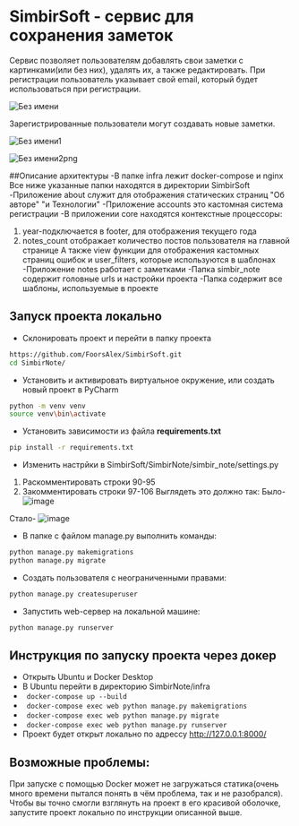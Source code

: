 # SimbirSoft - сервис для сохранения заметок



Сервис позволяет пользователям добавлять свои заметки с картинками(или без них), удалять их, а также редактировать.
При регистрации пользователь указывает свой email, который будет использоваться при регистрации.

![Без имени](https://user-images.githubusercontent.com/90108557/158039718-8b7e90db-4a9b-4a28-8b8a-5401a78673e2.png)

Зарегистрированные пользователи могут создавать новые заметки.

![Без имени1](https://user-images.githubusercontent.com/90108557/158039757-8f44169b-71fc-4d88-b1d6-239ad19f73ff.png)

![Без имени2png](https://user-images.githubusercontent.com/90108557/158039765-90272093-138e-45be-aca7-5b67ed06b1c5.png)

##Описание архитектуры
-В папке infra лежит docker-compose и nginx
Все ниже указанные папки находятся в директории SimbirSoft
-Приложение about служит для отображения статических страниц "Об авторе" "и Технологии"
-Приложение accounts это кастомная система регистрации
-В приложении core находятся контекстные процессоры: 
1) year-подключается в footer, для отображения текущего года
2) notes_count отображает количество постов пользователя на главной странице
А также view функции для отображения кастомных страниц ошибок и user_filters, которые используются в шаблонах
-Приложение notes работает с заметками
-Папка simbir_note содержит головные urls и настройки проекта
-Папка содержит все шаблоны, используемые в проекте
## Запуск проекта локально
- Склонировать проект и перейти в папку проекта

```bash
https://github.com/FoorsAlex/SimbirSoft.git
cd SimbirNote/
```
- Установить и активировать виртуальное окружение, или создать новый проект в PyCharm

```bash
python -m venv venv
source venv\bin\activate
```

- Установить зависимости из файла **requirements.txt**
 
```bash
pip install -r requirements.txt
``` 
- Изменить настрйки в SimbirSoft/SimbirNote/simbir_note/settings.py
1) Раскомментировать строки 90-95
2) Закомментировать строки 97-106
Выглядеть это должно так:
Было-
![image](https://user-images.githubusercontent.com/90108557/158175851-81ce4734-3910-4367-9e75-ac5cff1a85df.png)

Стало-
![image](https://user-images.githubusercontent.com/90108557/158175915-cc05099c-8c58-441c-a390-d8927c59d594.png)

- В папке с файлом manage.py выполнить команды:

```bash
python manage.py makemigrations
python manage.py migrate
```
- Создать пользователя с неограниченными правами:

```bash
python manage.py createsuperuser
```

- Запустить web-сервер на локальной машине:

```bash
python manage.py runserver
```

## Инструкция по запуску проекта через докер
+ Открыть Ubuntu и Docker Desktop 
+ В Ubuntu перейти в директорию SimbirNote/infra
+ ``` docker-compose up --build```
+ ``` docker-compose exec web python manage.py makemigrations```
+ ``` docker-compose exec web python manage.py migrate```
+ ``` docker-compose exec web python manage.py runserver```
+ Проект будет открыт локально по адрессу http://127.0.0.1:8000/

## Возможные проблемы:
При запуске с помощью Docker может не загружаться статика(очень много времени пытался понять в чём проблема, так и не разобрался).
Чтобы вы точно смогли взглянуть на проект в его красивой оболочке, запустите проект локально по инструкции описанной выше.

